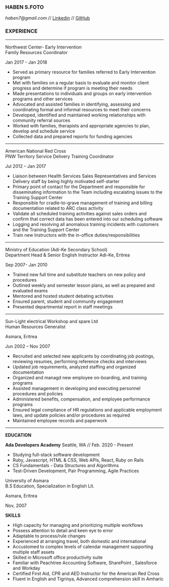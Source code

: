### **HABEN S.FOTO** ###
_haben7@gmail.com_ // [Linkedin](https://www.linkedin.com/in/haben-foto/) // [GitHub](https://gist.github.com/HabenFoto)

### **EXPERIENCE** ###
---
Northwest Center- Early Intervention            									   
Family Resources Coordinator
   
Jan 2017 - Jan 2018
   
* Served as primary resource for families referred to Early Intervention program
*	Met with families on a regular basis to evaluate and monitor client progress and  determine if program is meeting their needs
* Made presentations to individuals and groups on early intervention programs and other services
*	Advocated and assisted families in identifying, assessing and coordinating formal and informal resources to meet their concerns
*	Developed, identified and maintained working relationships with community referral sources
*	Worked with families, therapists and appropriate agencies to plan, develop and schedule service
*	Collected data and prepared reports for funding agencies

---

American National Red Cross										                      
PNW Territory Service Delivery Training Coordinator		

Jul 2012 – Jan 2017

*	Liaison between Health Services Sales Representatives and Services Delivery staff by being highly motivated self-starter
*	Primary point of contact for the Department and responsible for disseminating information to the Team including escalating  issues to   the Training Support Center
*	Responsible for cradle-to-grave management of training and billing documentation related to ARC class activity
*	Validate all scheduled training activities against sales orders and confirm that correct data has been entered into our scheduling       software
*	Logging and resolving all anomalous training incidents with customers and the Training Support Center
*	Train new Instructors with the in-office duties/responsibilities

---

Ministry of Education (Adi-Ke Secondary School)   					 	                            
Department Head & Senior English Instructor
Adi-Ke, Eritrea

Sep 2007- Jan 2010

* Trained new full time and substitute teachers on new policy and procedures
*	Outlined weekly and semester lesson plans, as well as prepared and evaluated exams
*	Mentored and hosted student debating activities
*	Ensured parent, student and community engagement
* Presented departmental report in staff meetings

---

Sun-Light electrical Workshop and spare Ltd					                                                        
Human Resources Generalist 

Asmara, Eritrea

Jun 2002 – Nov 2007

*	Recruited and selected new applicants by coordinating job postings, reviewing resumes, performing reference checks and                   interviews
*	Updated job requirements, analyzed staffing and organized documentation
* Organized and managd new employee on-boarding, and training programs
*	Assisted management in developing and executing personnel procedures and policies
*	Administered benefits, compensation, and employee performance programs
*	Ensured legal compliance of HR regulations and applicable employment laws, and update policies and/or procedures as required
*	Maintained employee records and paperwork

---

**EDUCATION**

**Ada Developers Academy**
Seattle, WA // Feb. 2020 - Present
* Studying full-stack software development
* Ruby, Javascript, HTML & CSS, Web APIs, React, Ruby on Rails
* CS Fundamentals - Data Structures and Algorithms
* Test-Driven Development, Pair Programming, Agile Practices


University of Asmara									      	                           
B.S Education, Specialization in English Lit.

Asmara, Eritrea

Nov, 2007



**SKILLS**

* High capacity for managing and prioritizing multiple workflows
*	Possess attention to detail  and keen eye to error
*	Adaptable to process/rule  changes 
*	Experienced at arranging travel, both domestic and international
*	Accustomed to complex levels of calendar management supporting multiple staff assets
*	Skilled in Microsoft office productivity suite
*	Familiar with Peachtree Accounting Software, SharePoint , Salesforce and Workday
*	Certified First Aid, CPR and AED Instructor for the American Red Cross
*	Fluent in English and Tigrinya, Advanced comprehension skill in Amharic



